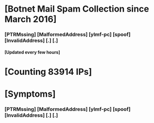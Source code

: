 # [Botnet Mail Spam Collection since March 2016]
### [PTRMssing] [MalformedAddress] [ylmf-pc] [spoof] [InvalidAddress] [.] [.]
#### [Updated every few hours]

# [Counting 83914 IPs]

# [Symptoms] 
###   [PTRMssing] [MalformedAddress] [ylmf-pc] [spoof] [InvalidAddress] [.] [.]
